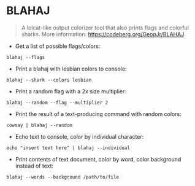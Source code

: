 # BLAHAJ

> A lolcat-like output colorizer tool that also prints flags and colorful sharks.
> More information: <https://codeberg.org/GeopJr/BLAHAJ>.

- Get a list of possible flags/colors:

`blahaj --flags`

- Print a blahaj with lesbian colors to console:

`blahaj --shark --colors lesbian`

- Print a random flag with a 2x size multiplier:

`blahaj --random --flag --multiplier 2`

- Print the result of a text-producing command with random colors:

`cowsay | blahaj --random`

- Echo text to console, color by individual character:

`echo "insert text here" | blahaj --individual`

- Print contents of text document, color by word, color background instead of text:

`blahaj --words --background /path/to/file`
